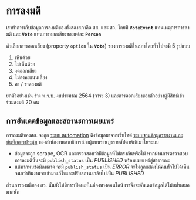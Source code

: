 # การลงมติ

เราทำการเก็บข้อมูลการลงมติของทั้งสองสภาคือ สส. และ สว. โดยมี **`VoteEvent`** แทนเหตุการการลงมติ และ **`Vote`** แทนการออกเสียงของแต่ละ **`Person`**

ตัวเลือกการออกเสียง (property `option` ใน **`Vote`**) ของการลงมติในสภาโดยทั่วไปจะมี 5 รูปแบบ

1. เห็นด้วย
2. ไม่เห็นด้วย
3. งดออกเสียง
4. ไม่ลงคะแนนเสียง
5. ลา / ขาดลงมติ

ยกตัวอย่างเช่น ร่าง พ.ร.บ. งบประมาณ 2564 (วาระ 3) และการออกเสียงของตัวอย่างผู้มีสิทธ์เข้าร่วมลงมติ 20 คน

<QueryGraph query="query VoteEvents($where: VoteEventWhere, $limit: Int, $votesLimit2: Int) { voteEvents(where: $where, limit: $limit) { id title nickname publish_status start_date result votes(limit: $votesLimit2) { id option voters { id name } } } }" :variables='{ "where": { "id_EQ": "fd854f98-a9c0-4ef2-b007-58821da695dc" }, "limit": 1, "votesLimit2": 20 }'></QueryGraph>

## การอัพเดตข้อมูลและสถานะการเผยแพร่

การลงมติของสส. จะถูก [ระบบ automation](https://github.com/wevisdemo/politigraph-automation) ดึงข้อมูลมาจากเว็บไซต์ [ระบบฐานข้อมูลรายงานและบันทึกการประชุม](https://msbis.parliament.go.th) ของสำนักงานเลขาธิการสภาผู้แทนราษฏรรายสัปดาห์เข้ามาในระบบ

- ข้อมูลจะถูก scrape, OCR และตรวจสอบว่ามีข้อมูลที่ไม่ตรงกันหรือไม่ หากผ่านการตรวจสอบ การลงมตินั้นจะมี `publish_status` เป็น _PUBLISHED_ พร้อมเผยแพร่สู่สาธารณะ
- แต่หากพบข้อผิดพลาด จะมี `publish_status` เป็น _ERROR_ จะไม่ถูกแสดงให้คนทั่วไปได้เห็นจนกว่าทีมงานจะเข้ามาแก้ไขและปรับสถานะกลับไปเป็น _PUBLISHED_

ส่วนการลงมติของ สว. นั้นยังไม่มีการเปิดเผยในช่องทางออนไลน์ เราจึงจะอัพเดตข้อมูลได้ไม่สม่ำเสมอมากนัก
